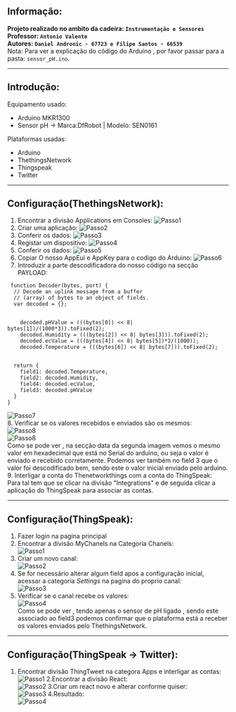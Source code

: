 ## Informação:
**Projeto realizado no ambito da cadeira: `Instrumentação e Sensores`  
Professor: `Antonio Valente`  
Autores: `Daniel Andronic - 67723 e Filipe Santos - 66539`**  
Nota: Para ver a explicação do código do Arduino , por favor passar para a pasta: `sensor_pH.ino`.
_____________________________________________________________

## Introdução:
Equipamento usado: 
  - Arduino MKR1300 
  - Sensor pH -> Marca:DfRobot | Modelo: SEN0161  

Plataformas usadas:
  - Arduino
  - ThethingsNetwork
  - Thingspeak
  - Twitter

_____________________________________________________________

## Configuração(ThethingsNetwork):
1. Encontrar a divisão Applications em Consoles:
![Passo1](https://github.com/m3adn/sensor_pH-Arduino/blob/master/img/thing1.png)
2. Criar uma aplicação:
![Passo2](https://github.com/m3adn/sensor_pH-Arduino/blob/master/img/thing2.png)
3. Conferir os dados:
![Passo3](https://github.com/m3adn/sensor_pH-Arduino/blob/master/img/thing3.png)
4. Registar um dispositivo:
![Passo4](https://github.com/m3adn/sensor_pH-Arduino/blob/master/img/thing4.png)
5. Conferir os dados:
![Passo5](https://github.com/m3adn/sensor_pH-Arduino/blob/master/img/thing5.png)
6. Copiar O nosso AppEui e AppKey para o codigo do Arduino:
![Passo6](https://github.com/m3adn/sensor_pH-Arduino/blob/master/img/thing7.png)
7. Introduzir a parte descodificadora do nosso código na secção PAYLOAD:
```
 function Decoder(bytes, port) {
  // Decode an uplink message from a buffer
  // (array) of bytes to an object of fields.
  var decoded = {};
  
 
    decoded.pHValue = (((bytes[0]) << 8| bytes[1])/(1000*3)).toFixed(2);
    decoded.Humidity = (((bytes[2]) << 8| bytes[3])).toFixed(2);
    decoded.ecValue = (((bytes[4]) << 8| bytes[5])*2/(1000));
    decoded.Temperature = (((bytes[6]) << 8| bytes[7])).toFixed(2);
  

  return {
    field1: decoded.Temperature,
    field2: decoded.Humidity,
    field4: decoded.ecValue,
    field3: decoded.pHValue
  }
}
```
![Passo7](https://github.com/m3adn/sensor_pH-Arduino/blob/master/img/thing6.png)  
8. Verificar se os valores recebidos e enviados são os mesmos:    
![Passo8](https://github.com/m3adn/sensor_pH-Arduino/blob/master/img/thing88.png)  
![Passo8](https://github.com/m3adn/sensor_pH-Arduino/blob/master/img/thing99.png)  
Como se pode ver , na secção data da segunda imagem vemos o mesmo valor em hexadecimal que está no Serial do arduino, ou seja o valor é enviado e recebido corretamente. Podemos ver também no field 3 que o valor foi descodificado bem, sendo este o valor inicial enviado pelo arduino.   
9. Interligar a conta do Thenetworkthings com a conta do ThingSpeak:  
Para tal tem que se clicar na divisão "Integrations" e de seguida clicar a aplicação do ThingSpeak para associar as contas.

_______________________________________________________________

## Configuração(ThingSpeak):
1. Fazer login na pagina principal    
2. Encontrar a divisão MyChanels na Categoria Chanels:  
![Passo1](https://github.com/m3adn/sensor_pH-Arduino/blob/master/img/speak12.png)
3. Criar um novo canal:  
![Passo2](https://github.com/m3adn/sensor_pH-Arduino/blob/master/img/speak22.png)
4. Se for necessário alterar algum field apos a configuração inicial, acessar a categoria *Settings* na pagina do proprio canal:  
![Passo3](https://github.com/m3adn/sensor_pH-Arduino/blob/master/img/speak32.png)
5. Verificar se o canal recebe os valores:    
![Passo4](https://github.com/m3adn/sensor_pH-Arduino/blob/master/img/speak13.png)  
Como se pode ver , tendo apenas o sensor de pH ligado , sendo este associado ao field3 podemos confirmar que o plataforma está a receber os valores enviados pelo ThethingsNetwork.

________________________________________________________________

## Configuração(ThingSpeak -> Twitter):
1. Encontrar divisão ThingTweet na categora Apps e interligar as contas:    
![Passo1](https://github.com/m3adn/sensor_pH-Arduino/blob/master/img/speak7.png)
2.Encontrar a divisão React:    
![Passo2](https://github.com/m3adn/sensor_pH-Arduino/blob/master/img/speak52.png)
3.Criar um react novo e alterar conforme quiser:     
![Passo3](https://github.com/m3adn/sensor_pH-Arduino/blob/master/img/speak62.png)
4.Resultado:    
![Passo4](https://github.com/m3adn/sensor_pH-Arduino/blob/master/img/speak92.png)

